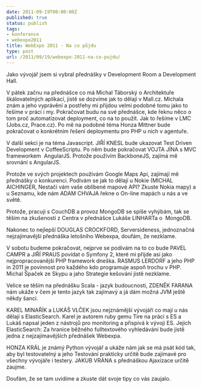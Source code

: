 ```yaml
---
date: 2011-09-19T00:00:00Z
published: true
status: publish
tags:
- konference
- webexpo2011
title: WebExpo 2011 - Na co půjdu
type: post
url: /2011/09/19/webexpo-2011-na-co-pujdu/
---
```


Jako vývojář jsem si vybral přednášky v Development Room a Development Hall.

V pátek začnu na přednášce co má Michal Táborský o Architektuře škálovatelných aplikací, jistě se dozvíme jak to dělají v Mall.cz. Michala znám a jeho vyprávění a postřehy mi přijdou velmi podobné tomu jako to řešíme v práci i my. Pokračovat budu na své přednášce, kde řeknu něco o tom proč automatizovat deployment, co na to použít. Jak to řešíme v LMC (Jobs.cz, Prace.cz). Po mě na podobné téma Honza Mittner bude pokračovat o konkrétním řešení deploymentu pro PHP u nich v agentuře.

V další sekci je na téma Javascript. JIŘÍ KNESL bude ukazovat Test Driven Development v CoffeeScriptu. Po něm bude pokračovat VOJTA JÍNA s MVC frameworkem  AngularJS. Protože používím BackboneJS, zajímá mě srovnání s AngularJS.

Protože ve svých projektech používám Google Maps Api, zajímají mě přednášky o konkurenci. Podívám se jak to dělají u Nokie (MICHAL AICHINGER, Nestačí vám vaše oblíbené mapové API? Zkuste Nokia mapy) a u Seznamu, kde nám ADAM CHVAJA řekne o On-line mapách u nás a ve světě.

Protože, pracuji s CouchDB a provoz MongoDB se spíše vyhýbám, tak se těším na zkušenosti z Centra v přednášce Lukáše LINHARTa o  MongoDB.

Nakonec to nejlepší DOUGLAS CROCKFORD, Serversideness, jednoznačná nejzajímavější přednáška letošního Webexpa, doufám, že nezklame.

V sobotu budeme pokračovat, nejprve se podívám na to co bude PAVEL CAMPR a JIŘÍ PRAUS povídat o Symfony 2, které mi přijde asi jako nejpropracovanější PHP framework dneška. RASMUS LERDORF a jeho PHP in 2011 je povinnost pro každého kdo programuje aspoň trochu v PHP. Michal Špaček ze Skypu a jaho Strategie kešování jistě nezklame.

Velice se těším na přednášku Scala - jazyk budoucnosti, ZDENĚK FARANA nám ukáže v čem je tento jazyk tak zajímavý a já dám možná JVM ještě někdy šanci.

KAREL MINAŘÍK a LUKÁŠ VLČEK jsou nejznámější vývojáři co mají u nás dělají s ElasticSearch. Karel je autorem ruby gemu Tire na práci s ES a Lukáš napsal jeden z nástrojů pro monitoring a přispívá k vývoji ES. Jejich ElasticSearch: Za hranice běžného fulltextového vyhledávání bude jistě jedna z nejzajímavějších přednášek Webexpa.

HONZA KRÁL je známý Python vývojář a ukáže nám jak se má psát kód tak, aby byl testovatelný a jeho Testování prakticky určitě bude zajímavé pro všechny vývojáře i testery. JAKUB VRÁNA s přednáškou Ajaxizace určitě zaujme.

Doufám, že se tam uvidíme a zkuste dát svoje tipy co vás zaujalo.
